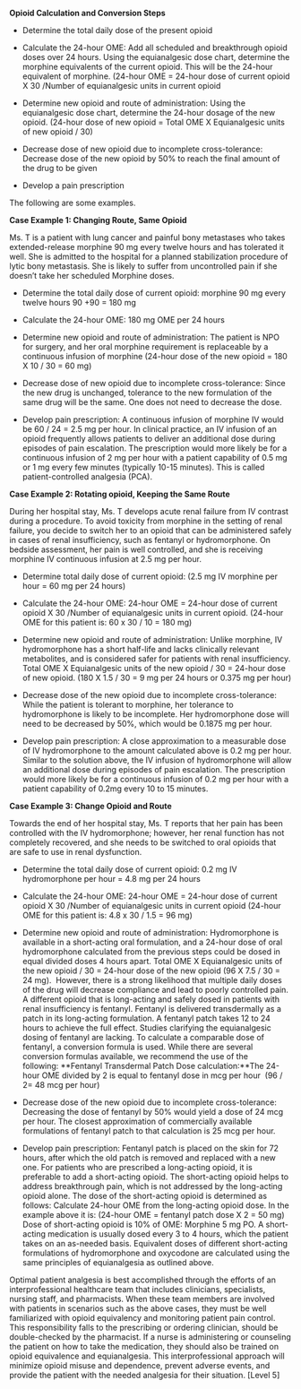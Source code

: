 **Opioid Calculation and Conversion Steps**

- Determine the total daily dose of the present opioid

- Calculate the 24-hour OME: Add all scheduled and breakthrough opioid doses over 24 hours. Using the equianalgesic dose chart, determine the morphine equivalents of the current opioid. This will be the 24-hour equivalent of morphine. (24-hour OME = 24-hour dose of current opioid X 30 /Number of equianalgesic units in current opioid

- Determine new opioid and route of administration: Using the equianalgesic dose chart, determine the 24-hour dosage of the new opioid. (24-hour dose of new opioid = Total OME X Equianalgesic units of new opioid / 30)

- Decrease dose of new opioid due to incomplete cross-tolerance: Decrease dose of the new opioid by 50% to reach the final amount of the drug to be given

- Develop a pain prescription

The following are some examples.

**Case Example 1: Changing Route, Same Opioid**

Ms. T is a patient with lung cancer and painful bony metastases who takes extended-release morphine 90 mg every twelve hours and has tolerated it well. She is admitted to the hospital for a planned stabilization procedure of lytic bony metastasis. She is likely to suffer from uncontrolled pain if she doesn’t take her scheduled Morphine doses.

- Determine the total daily dose of current opioid: morphine 90 mg every twelve hours 90 +90 = 180 mg

- Calculate the 24-hour OME: 180 mg OME per 24 hours

- Determine new opioid and route of administration: The patient is NPO for surgery, and her oral morphine requirement is replaceable by a continuous infusion of morphine (24-hour dose of the new opioid = 180 X 10 / 30 = 60 mg)

- Decrease dose of new opioid due to incomplete cross-tolerance: Since the new drug is unchanged, tolerance to the new formulation of the same drug will be the same. One does not need to decrease the dose.

- Develop pain prescription: A continuous infusion of morphine IV would be 60 / 24 = 2.5 mg per hour. In clinical practice, an IV infusion of an opioid frequently allows patients to deliver an additional dose during episodes of pain escalation. The prescription would more likely be for a continuous infusion of 2 mg per hour with a patient capability of 0.5 mg or 1 mg every few minutes (typically 10-15 minutes). This is called patient-controlled analgesia (PCA).

**Case Example 2: Rotating opioid, Keeping the Same Route**

During her hospital stay, Ms. T develops acute renal failure from IV contrast during a procedure. To avoid toxicity from morphine in the setting of renal failure, you decide to switch her to an opioid that can be administered safely in cases of renal insufficiency, such as fentanyl or hydromorphone. On bedside assessment, her pain is well controlled, and she is receiving morphine IV continuous infusion at 2.5 mg per hour.

- Determine total daily dose of current opioid: (2.5 mg IV morphine per hour = 60 mg per 24 hours)

- Calculate the 24-hour OME: 24-hour OME = 24-hour dose of current opioid X 30 /Number of equianalgesic units in current opioid. (24-hour OME for this patient is: 60 x 30 / 10 = 180 mg)

- Determine new opioid and route of administration: Unlike morphine, IV hydromorphone has a short half-life and lacks clinically relevant metabolites, and is considered safer for patients with renal insufficiency. Total OME X Equianalgesic units of the new opioid / 30 = 24-hour dose of new opioid. (180 X 1.5 / 30 = 9 mg per 24 hours or 0.375 mg per hour)

- Decrease dose of the new opioid due to incomplete cross-tolerance: While the patient is tolerant to morphine, her tolerance to hydromorphone is likely to be incomplete. Her hydromorphone dose will need to be decreased by 50%, which would be 0.1875 mg per hour.

- Develop pain prescription: A close approximation to a measurable dose of IV hydromorphone to the amount calculated above is 0.2 mg per hour. Similar to the solution above, the IV infusion of hydromorphone will allow an additional dose during episodes of pain escalation. The prescription would more likely be for a continuous infusion of 0.2 mg per hour with a patient capability of 0.2mg every 10 to 15 minutes.

**Case Example 3: Change Opioid and Route**

Towards the end of her hospital stay, Ms. T reports that her pain has been controlled with the IV hydromorphone; however, her renal function has not completely recovered, and she needs to be switched to oral opioids that are safe to use in renal dysfunction.

- Determine the total daily dose of current opioid: 0.2 mg IV hydromorphone per hour = 4.8 mg per 24 hours

- Calculate the 24-hour OME: 24-hour OME = 24-hour dose of current opioid X 30 /Number of equianalgesic units in current opioid (24-hour OME for this patient is: 4.8 x 30 / 1.5 = 96 mg)

- Determine new opioid and route of administration: Hydromorphone is available in a short-acting oral formulation, and a 24-hour dose of oral hydromorphone calculated from the previous steps could be dosed in equal divided doses 4 hours apart. Total OME X Equianalgesic units of the new opioid / 30 = 24-hour dose of the new opioid (96 X 7.5 / 30 = 24 mg).  However, there is a strong likelihood that multiple daily doses of the drug will decrease compliance and lead to poorly controlled pain. A different opioid that is long-acting and safely dosed in patients with renal insufficiency is fentanyl. Fentanyl is delivered transdermally as a patch in its long-acting formulation. A fentanyl patch takes 12 to 24 hours to achieve the full effect. Studies clarifying the equianalgesic dosing of fentanyl are lacking. To calculate a comparable dose of fentanyl, a conversion formula is used. While there are several conversion formulas available, we recommend the use of the following: **Fentanyl Transdermal Patch Dose calculation:**The 24-hour OME divided by 2 is equal to fentanyl dose in mcg per hour  (96 / 2= 48 mcg per hour)

- Decrease dose of the new opioid due to incomplete cross-tolerance: Decreasing the dose of fentanyl by 50% would yield a dose of 24 mcg per hour. The closest approximation of commercially available formulations of fentanyl patch to that calculation is 25 mcg per hour.

- Develop pain prescription: Fentanyl patch is placed on the skin for 72 hours, after which the old patch is removed and replaced with a new one. For patients who are prescribed a long-acting opioid, it is preferable to add a short-acting opioid. The short-acting opioid helps to address breakthrough pain, which is not addressed by the long-acting opioid alone. The dose of the short-acting opioid is determined as follows: Calculate 24-hour OME from the long-acting opioid dose. In the example above it is: (24-hour OME = fentanyl patch dose X 2 = 50 mg) Dose of short-acting opioid is 10% of OME: Morphine 5 mg PO. A short-acting medication is usually dosed every 3 to 4 hours, which the patient takes on an as-needed basis. Equivalent doses of different short-acting formulations of hydromorphone and oxycodone are calculated using the same principles of equianalgesia as outlined above.

Optimal patient analgesia is best accomplished through the efforts of an interprofessional healthcare team that includes clinicians, specialists, nursing staff, and pharmacists. When these team members are involved with patients in scenarios such as the above cases, they must be well familiarized with opioid equivalency and monitoring patient pain control. This responsibility falls to the prescribing or ordering clinician, should be double-checked by the pharmacist. If a nurse is administering or counseling the patient on how to take the medication, they should also be trained on opioid equivalence and equianalgesia. This interprofessional approach will minimize opioid misuse and dependence, prevent adverse events, and provide the patient with the needed analgesia for their situation. [Level 5]